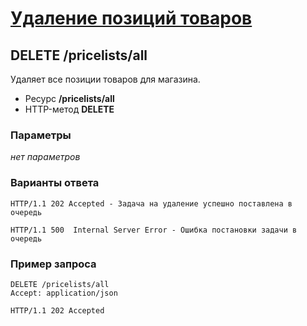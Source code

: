 # [Удаление позиций товаров](info.md)

## DELETE /pricelists/all

Удаляет все позиции товаров для магазина.

- Ресурс **/pricelists/all**
- HTTP-метод **DELETE**

### Параметры

*нет параметров*

### Варианты ответа

```
HTTP/1.1 202 Accepted - Задача на удаление успешно поставлена в очередь
```

```
HTTP/1.1 500  Internal Server Error - Ошибка постановки задачи в очередь
```

### Пример запроса

```
DELETE /pricelists/all
Accept: application/json
```

```
HTTP/1.1 202 Accepted
```
